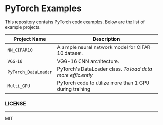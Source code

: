 ﻿# PyTorch Examples

This repository contains PyTorch code examples. Below are the list of example projects.

 |Project Name                          |Description                         |
|-------------------------------|-----------------------------|
|`NN_CIFAR10`           |A simple neural network model for CIFAR-10 dataset.|
|`VGG-16`							|	VGG-16 CNN architecture.		|	
|`PyTorch_DataLoader`			| PyTorch's DataLoader class. _To load data more efficiently_ |
|`Multi_GPU` | PyTorch code to utilize more than 1 GPU during training |

###  LICENSE
___
MIT
